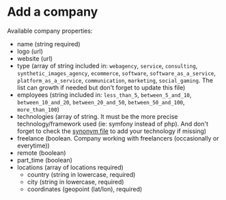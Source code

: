 # Add a company

Available company properties:

* name (string required)
* logo (url)
* website (url)
* type (array of string included in: `webagency`, `service`, `consulting`, `synthetic_images_agency`, `ecommerce`, `software`, `software_as_a_service`, `platform_as_a_service`, `communication`, `marketing`, `social_gaming`. The list can growth if needed but don't forget to update this file)
* employees (string included in: `less_than_5`, `between_5_and_10`, `between_10_and_20`, `between_20_and_50`, `between_50_and_100`, `more_than_100`)
* technologies (array of string. It must be the more precise technology/framework used (ie: symfony instead of php). And don't forget to check the [synonym file](https://github.com/kdisneur/tekusage/tree/master/elasticsearch/synonyms/technologies.txt) to add your technology if missing)
* freelance (boolean. Company working with freelancers (occasionally or everytime))
* remote (boolean)
* part_time (boolean)
* locations  (array of locations required)
  * country (string in lowercase, required)
  * city (string in lowercase, required)
  * coordinates (geopoint (lat/lon), required)

